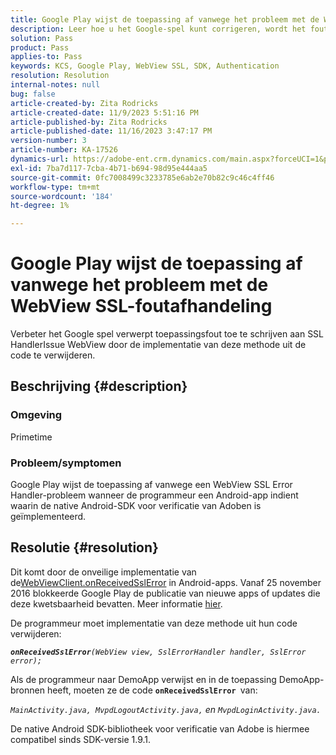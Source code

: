 ```yaml
---
title: Google Play wijst de toepassing af vanwege het probleem met de WebView SSL-foutafhandeling
description: Leer hoe u het Google-spel kunt corrigeren, wordt het foutbericht van de app afgewezen.
solution: Pass
product: Pass
applies-to: Pass
keywords: KCS, Google Play, WebView SSL, SDK, Authentication
resolution: Resolution
internal-notes: null
bug: false
article-created-by: Zita Rodricks
article-created-date: 11/9/2023 5:51:16 PM
article-published-by: Zita Rodricks
article-published-date: 11/16/2023 3:47:17 PM
version-number: 3
article-number: KA-17526
dynamics-url: https://adobe-ent.crm.dynamics.com/main.aspx?forceUCI=1&pagetype=entityrecord&etn=knowledgearticle&id=12e77291-287f-ee11-8179-6045bd006b4b
exl-id: 7ba7d117-7cba-4b71-b694-98d95e444aa5
source-git-commit: 0fc7008499c3233785e6ab2e70b82c9c46c4ff46
workflow-type: tm+mt
source-wordcount: '184'
ht-degree: 1%

---
```


# Google Play wijst de toepassing af vanwege het probleem met de WebView SSL-foutafhandeling


Verbeter het Google spel verwerpt toepassingsfout toe te schrijven aan SSL HandlerIssue WebView door de implementatie van deze methode uit de code te verwijderen.

## Beschrijving {#description}


### <b>Omgeving</b>

Primetime



### <b>Probleem/symptomen</b>

Google Play wijst de toepassing af vanwege een WebView SSL Error Handler-probleem wanneer de programmeur een Android-app indient waarin de native Android-SDK voor verificatie van Adoben is geïmplementeerd.


## Resolutie {#resolution}


Dit komt door de onveilige implementatie van de[WebViewClient.onReceivedSslError](https://developer.android.com/reference/android/webkit/WebViewClient.html#onReceivedSslError%28android.webkit.WebView,%20android.webkit.SslErrorHandler,%20android.net.http.SslError%29) in Android-apps. Vanaf 25 november 2016 blokkeerde Google Play de publicatie van nieuwe apps of updates die deze kwetsbaarheid bevatten. Meer informatie [hier](https://support.google.com/faqs/answer/7071387?hl=en).

De programmeur moet implementatie van deze methode uit hun code verwijderen:

<b>*`onReceivedSslError`</b>`(WebView view, SslErrorHandler handler, SslError error);`*

Als de programmeur naar DemoApp verwijst en in de toepassing DemoApp-bronnen heeft, moeten ze de code <b>`onReceivedSslError `</b>van:

*`MainActivity.java, MvpdLogoutActivity.java,` en `MvpdLoginActivity.java.`*

De native Android SDK-bibliotheek voor verificatie van Adobe is hiermee compatibel sinds SDK-versie 1.9.1.
